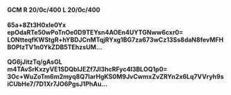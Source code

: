 #### GCM R 20/0c/400 L 20/0c/400
**65a+8Zt3H0xIe0Yx**<br/>**epOdaRTe50wPoTnOe0D9TEYsn4AOEn4UYTGNww6cxr0=**<br/>**LONtteqfKWStgR+hYBDJCnMTqjRYxg1BG7za673wCz13Ss8daN8fevMFHBOPlzTV1n0YkZDB5TEhzsUM...**<br/><br/>
**QG6jJitzTq/gAsGL**<br/>**m4TAvSrKxzyVE1SDQbIJEZf7JI3hcRFyc4I3BLOQ1p0=**<br/>**3Oc+WuZoTm6m2myq8Q7IarHgKS0M9JvCwmxZvZRYn2x6Lq7VVryh9siCUbHe7/7D1Xr7JO6PgsJ1PhAu...**